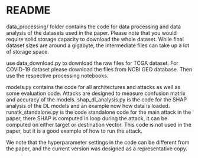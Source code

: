 # README

data_processing/ folder contains the code for data processing and data analysis of the datasets used in the paper. Please note that you would require solid storage capacity to download the whole dataset. While final dataset sizes are around a gigabyte, the intermediate files can take up a lot of storage space.

use data_download.py to download the raw files for TCGA dataset. For COVID-19 dataset please download the files from NCBI GEO database. Then use the respective processing notebooks.

models.py contains the code for all architectures and attacks as well as some evaluation code. Attacks are designed to measure confusion matrix and accuracy of the models.
shap_dl_analysis.py is the code for the SHAP analysis of the DL models and an example now how data is loaded.
runatk_standalone.py is the code standalone code for the main attack in the paper, there SHAP is computed in loop during the attack, it can be computed on either target or destination vector. This code is not used in the paper, but it is a good example of how to run the attack.

We note that the hyperparameter settings in the code can be different from the paper, and the current version was designed as a representative copy. 
